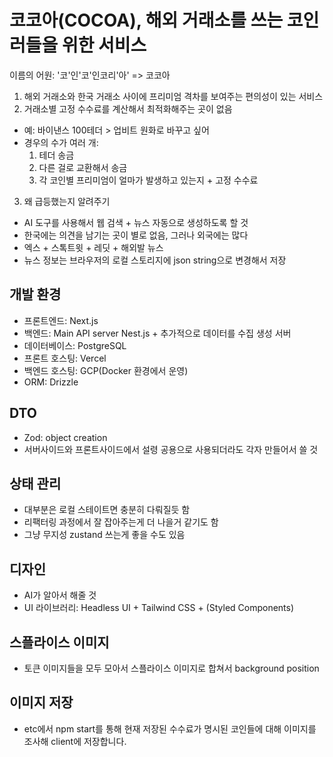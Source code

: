 # 코코아(COCOA), 해외 거래소를 쓰는 코인러들을 위한 서비스

이름의 어원: '코'인'코'인코리'아' => 코코아

1. 해외 거래소와 한국 거래소 사이에 프리미엄 격차를 보여주는 편의성이 있는 서비스
2. 거래소별 고정 수수료를 계산해서 최적화해주는 곳이 없음
  - 예: 바이낸스 100테더 > 업비트 원화로 바꾸고 싶어
  - 경우의 수가 여러 개: 
    1) 테더 송금
    2) 다른 걸로 교환해서 송금
    3) 각 코인별 프리미엄이 얼마가 발생하고 있는지 + 고정 수수료
3. 왜 급등했는지 알려주기
  - AI 도구를 사용해서 웹 검색 + 뉴스 자동으로 생성하도록 할 것
  - 한국에는 의견을 남기는 곳이 별로 없음, 그러나 외국에는 많다
  - 엑스 + 스톡트윗 + 레딧 + 해외발 뉴스
  - 뉴스 정보는 브라우저의 로컬 스토리지에 json string으로 변경해서 저장

## 개발 환경
  - 프론트엔드: Next.js
  - 백엔드: Main API server Nest.js + 추가적으로 데이터를 수집 생성 서버
  - 데이터베이스: PostgreSQL
  - 프론트 호스팅: Vercel
  - 백엔드 호스팅: GCP(Docker 환경에서 운영)
  - ORM: Drizzle

## DTO
  - Zod: object creation
  - 서버사이드와 프론트사이드에서 설령 공용으로 사용되더라도 각자 만들어서 쓸 것

## 상태 관리
  - 대부분은 로컬 스테이트면 충분히 다뤄질듯 함
  - 리팩터링 과정에서 잘 잡아주는게 더 나을거 같기도 함
  - 그냥 무지성 zustand 쓰는게 좋을 수도 있음

## 디자인
  - AI가 알아서 해줄 것
  - UI 라이브러리: Headless UI + Tailwind CSS + (Styled Components)

## 스플라이스 이미지
  - 토큰 이미지들을 모두 모아서 스플라이스 이미지로 합쳐서 background position

## 이미지 저장
  - etc에서 npm start를 통해 현재 저장된 수수료가 명시된 코인들에 대해 이미지를 조사해 client에 저장합니다.